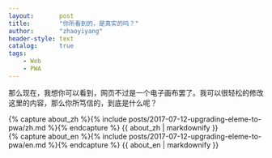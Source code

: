 ```yaml
---
layout:       post
title:        "你所看到的，是真实的吗？"
author:       "zhaoyiyang"
header-style: text
catalog:      true
tags:
    - Web
    - PWA
---
```


那么现在，我想你可以看到，网页不过是一个电子画布罢了。我可以很轻松的修改这里的内容，那么你所笃信的，到底是什么呢？

<!-- Chinese Version -->
<div class="zh post-container">
    {% capture about_zh %}{% include posts/2017-07-12-upgrading-eleme-to-pwa/zh.md %}{% endcapture %}
    {{ about_zh | markdownify }}
</div>

<!-- English Version -->
<div class="en post-container">
    {% capture about_en %}{% include posts/2017-07-12-upgrading-eleme-to-pwa/en.md %}{% endcapture %}
    {{ about_en | markdownify }}
</div>

